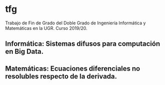 # tfg
Trabajo de Fin de Grado del Doble Grado de Ingeniería Informática y Matemáticas en la UGR. Curso 2019/20.

## Informática: Sistemas difusos para computación en Big Data.

## Matemáticas: Ecuaciones diferenciales no resolubles respecto de la derivada.
